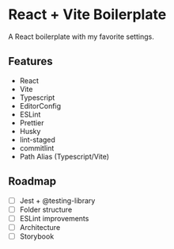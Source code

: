 
# React + Vite Boilerplate

A React boilerplate with my favorite settings.

## Features

- React
- Vite
- Typescript
- EditorConfig
- ESLint
- Prettier
- Husky
- lint-staged
- commitlint
- Path Alias (Typescript/Vite)

## Roadmap

- [ ] Jest + @testing-library
- [ ] Folder structure
- [ ] ESLint improvements
- [ ] Architecture
- [ ] Storybook
